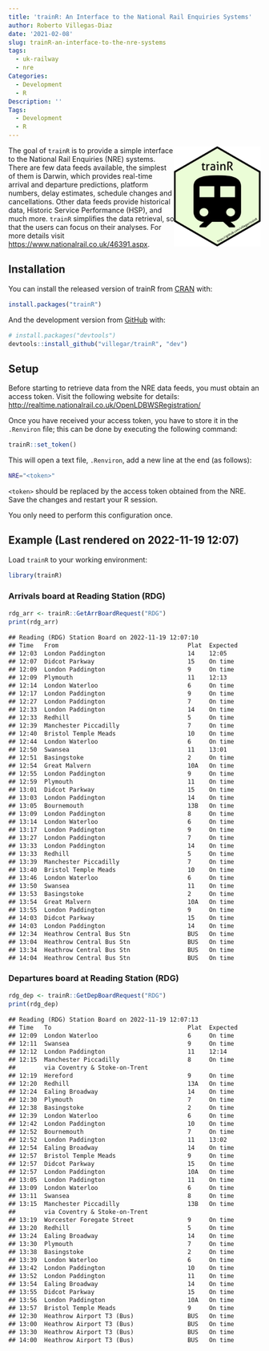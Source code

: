 ```yaml
---
title: 'trainR: An Interface to the National Rail Enquiries Systems'
author: Roberto Villegas-Diaz
date: '2021-02-08'
slug: trainR-an-interface-to-the-nre-systems
tags:
  - uk-railway
  - nre
Categories:
  - Development
  - R
Description: ''
Tags:
  - Development
  - R
---
```


<img src="https://raw.githubusercontent.com/villegar/trainR/main/inst/images/logo.png" alt="logo" align="right" height=200px/>

The goal of `trainR` is to provide a simple interface to the 
National Rail Enquiries (NRE) systems. There are few data feeds 
available, the simplest of them is Darwin, which provides real-time 
arrival and departure predictions, platform numbers, delay estimates, 
schedule changes and cancellations. Other data feeds provide historical 
data, Historic Service Performance (HSP), and much more. `trainR` 
simplifies the data retrieval, so that the users can focus on their 
analyses. For more details visit 
https://www.nationalrail.co.uk/46391.aspx.

## Installation

You can install the released version of trainR from [CRAN](https://CRAN.R-project.org) with:

``` r
install.packages("trainR")
```

And the development version from [GitHub](https://github.com/) with:

``` r
# install.packages("devtools")
devtools::install_github("villegar/trainR", "dev")
```

## Setup
Before starting to retrieve data from the NRE data feeds, you must obtain an access token. 
Visit the following website for details: http://realtime.nationalrail.co.uk/OpenLDBWSRegistration/

Once you have received your access token, you have to store it in the `.Renviron` file; this can be 
done by executing the following command:


```r
trainR::set_token()
```

This will open a text file, `.Renviron`, add a new line at the end (as follows):

```bash
NRE="<token>"
```

`<token>` should be replaced by the access token obtained from the NRE. Save the changes and restart 
your R session.

You only need to perform this configuration once.

## Example (Last rendered on 2022-11-19 12:07)

Load `trainR` to your working environment:

```r
library(trainR)
```

### Arrivals board at Reading Station (RDG)


```r
rdg_arr <- trainR::GetArrBoardRequest("RDG")
print(rdg_arr)
```

```
## Reading (RDG) Station Board on 2022-11-19 12:07:10
## Time   From                                    Plat  Expected
## 12:03  London Paddington                       14    12:05
## 12:07  Didcot Parkway                          15    On time
## 12:09  London Paddington                       9     On time
## 12:09  Plymouth                                11    12:13
## 12:14  London Waterloo                         6     On time
## 12:17  London Paddington                       9     On time
## 12:27  London Paddington                       7     On time
## 12:33  London Paddington                       14    On time
## 12:33  Redhill                                 5     On time
## 12:39  Manchester Piccadilly                   7     On time
## 12:40  Bristol Temple Meads                    10    On time
## 12:44  London Waterloo                         6     On time
## 12:50  Swansea                                 11    13:01
## 12:51  Basingstoke                             2     On time
## 12:54  Great Malvern                           10A   On time
## 12:55  London Paddington                       9     On time
## 12:59  Plymouth                                11    On time
## 13:01  Didcot Parkway                          15    On time
## 13:03  London Paddington                       14    On time
## 13:05  Bournemouth                             13B   On time
## 13:09  London Paddington                       8     On time
## 13:14  London Waterloo                         6     On time
## 13:17  London Paddington                       9     On time
## 13:27  London Paddington                       7     On time
## 13:33  London Paddington                       14    On time
## 13:33  Redhill                                 5     On time
## 13:39  Manchester Piccadilly                   7     On time
## 13:40  Bristol Temple Meads                    10    On time
## 13:46  London Waterloo                         6     On time
## 13:50  Swansea                                 11    On time
## 13:53  Basingstoke                             2     On time
## 13:54  Great Malvern                           10A   On time
## 13:55  London Paddington                       9     On time
## 14:03  Didcot Parkway                          15    On time
## 14:03  London Paddington                       14    On time
## 12:34  Heathrow Central Bus Stn                BUS   On time
## 13:04  Heathrow Central Bus Stn                BUS   On time
## 13:34  Heathrow Central Bus Stn                BUS   On time
## 14:04  Heathrow Central Bus Stn                BUS   On time
```

### Departures board at Reading Station (RDG)


```r
rdg_dep <- trainR::GetDepBoardRequest("RDG")
print(rdg_dep)
```

```
## Reading (RDG) Station Board on 2022-11-19 12:07:13
## Time   To                                      Plat  Expected
## 12:09  London Waterloo                         6     On time
## 12:11  Swansea                                 9     On time
## 12:12  London Paddington                       11    12:14
## 12:15  Manchester Piccadilly                   8     On time
##        via Coventry & Stoke-on-Trent           
## 12:19  Hereford                                9     On time
## 12:20  Redhill                                 13A   On time
## 12:24  Ealing Broadway                         14    On time
## 12:30  Plymouth                                7     On time
## 12:38  Basingstoke                             2     On time
## 12:39  London Waterloo                         6     On time
## 12:42  London Paddington                       10    On time
## 12:52  Bournemouth                             7     On time
## 12:52  London Paddington                       11    13:02
## 12:54  Ealing Broadway                         14    On time
## 12:57  Bristol Temple Meads                    9     On time
## 12:57  Didcot Parkway                          15    On time
## 12:57  London Paddington                       10A   On time
## 13:05  London Paddington                       11    On time
## 13:09  London Waterloo                         6     On time
## 13:11  Swansea                                 8     On time
## 13:15  Manchester Piccadilly                   13B   On time
##        via Coventry & Stoke-on-Trent           
## 13:19  Worcester Foregate Street               9     On time
## 13:20  Redhill                                 5     On time
## 13:24  Ealing Broadway                         14    On time
## 13:30  Plymouth                                7     On time
## 13:38  Basingstoke                             2     On time
## 13:39  London Waterloo                         6     On time
## 13:42  London Paddington                       10    On time
## 13:52  London Paddington                       11    On time
## 13:54  Ealing Broadway                         14    On time
## 13:55  Didcot Parkway                          15    On time
## 13:56  London Paddington                       10A   On time
## 13:57  Bristol Temple Meads                    9     On time
## 12:30  Heathrow Airport T3 (Bus)               BUS   On time
## 13:00  Heathrow Airport T3 (Bus)               BUS   On time
## 13:30  Heathrow Airport T3 (Bus)               BUS   On time
## 14:00  Heathrow Airport T3 (Bus)               BUS   On time
```
